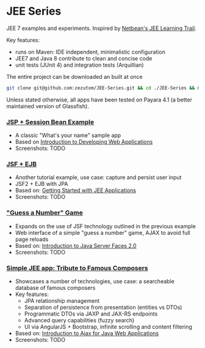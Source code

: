 # JEE Series
JEE 7 examples and experiments. Inspired by [Netbean's JEE Learning Trail](https://netbeans.org/kb/trails/java-ee.html).

Key features:
* runs on Maven: IDE independent, minimalistic configuration
* JEE7 and Java 8 contribute to clean and concise code
* unit tests (JUnit 4) and integration tests (Arquillian)

The entire project can be downloaded an built at once
```bash
git clone git@github.com:zezutom/JEE-Series.git && cd ./JEE-Series && mvn clean install
```
Unless stated otherwise, all apps have been tested on Payara 4.1 (a better maintained version of Glassfish).

### [JSP + Session Bean Example](web-jsp-bean)
* A classic "What's your name" sample app
* Based on [Introduction to Developing Web Applications](https://netbeans.org/kb/docs/web/quickstart-webapps.html)
* Screenshots: TODO

### [JSF + EJB](web-jsf-ejb)
* Another tutorial example, use case: capture and persist user input
* JSF2 + EJB with JPA
* Based on: [Getting Started with JEE Applications](https://netbeans.org/kb/docs/javaee/javaee-gettingstarted.html)
* Screenshots: TODO

### ["Guess a Number" Game](web-jsf-ajax)
* Expands on the use of JSF technology outlined in the previous example
* Web interface of a simple "guess a number" game, AJAX to avoid full page reloads
* Based on: [Introduction to Java Server Faces 2.0](https://netbeans.org/kb/docs/web/jsf20-intro.html)
* Screenshots: TODO

### [Simple JEE app: Tribute to Famous Composers](web-jsf-ajax-rest)
* Showcases a number of technologies, use case: a searcheable database of famous composers
* Key features:
  * JPA relationship management
  * Separation of persistence from presentation (entities vs DTOs)
  * Programmatic DTOs via JAXP and JAX-RS endpoints
  * Advanced query capabilities (fuzzy search)
  * UI via AngularJS + Bootstrap, infinite scrolling and content filtering
* Based on: [Introduction to Ajax for Java Web Applications](https://netbeans.org/kb/docs/web/ajax-quickstart.html)
* Screenshots: TODO
